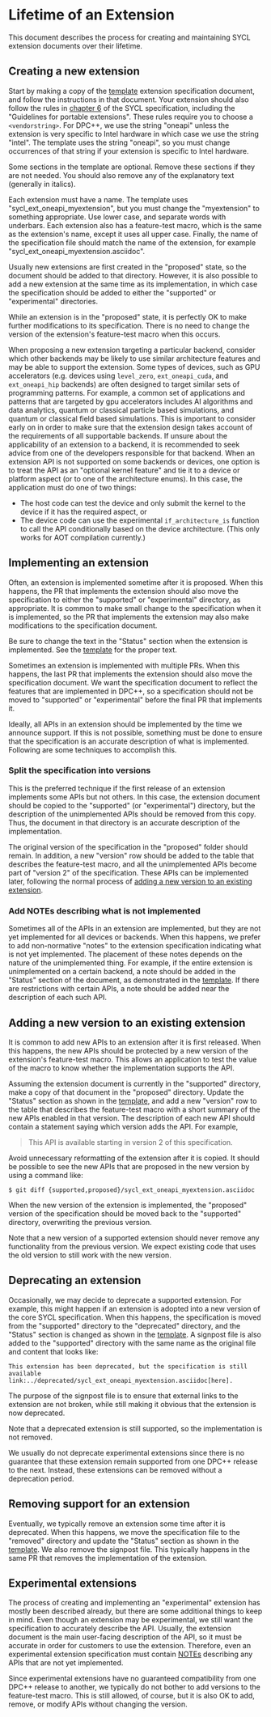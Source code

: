 # Lifetime of an Extension

This document describes the process for creating and maintaining SYCL extension
documents over their lifetime.


## Creating a new extension

Start by making a copy of the [template][1] extension specification document,
and follow the instructions in that document.  Your extension should also
follow the rules in [chapter 6][2] of the SYCL specification, including the
"Guidelines for portable extensions".  These rules require you to choose a
`<vendorstring>`.  For DPC++, we use the string "oneapi" unless the extension
is very specific to Intel hardware in which case we use the string "intel".
The template uses the string "oneapi", so you must change occurrences of that
string if your extension is specific to Intel hardware.

[1]: <template.asciidoc>
[2]: <https://www.khronos.org/registry/SYCL/specs/sycl-2020/html/sycl-2020.html#chapter.extensions>

Some sections in the template are optional.  Remove these sections if they are
not needed.  You should also remove any of the explanatory text (generally in
italics).

Each extension must have a name.  The template uses
"sycl\_ext\_oneapi\_myextension", but you must change the "myextension" to
something appropriate.  Use lower case, and separate words with underbars.
Each extension also has a feature-test macro, which is the same as the
extension's name, except it uses all upper case.  Finally, the name of the
specification file should match the name of the extension, for example
"sycl\_ext\_oneapi\_myextension.asciidoc".

Usually new extensions are first created in the "proposed" state, so the
document should be added to that directory.  However, it is also possible to
add a new extension at the same time as its implementation, in which case the
specification should be added to either the "supported" or "experimental"
directories.

While an extension is in the "proposed" state, it is perfectly OK to make
further modifications to its specification.  There is no need to change the
version of the extension's feature-test macro when this occurs.

When proposing a new extension targeting a particular backend, consider
which other backends may be likely to use similar architecture features
and may be able to support the extension. Some types of devices, such as
GPU accelerators (e.g. devices using `level_zero`, `ext_oneapi_cuda`, and
`ext_oneapi_hip` backends) are often designed to target similar sets of
programming patterns. For example, a common set of applications and
patterns that are targeted by gpu accelerators includes AI algorithms and
data analytics, quantum or classical particle based simulations, and quantum
or classical field based simulations. This is important to consider
early on in order to make sure that the extension design takes account of
the requirements of all supportable backends. If unsure about the
applicability of an extension to a backend, it is recommended to seek advice
from one of the developers responsible for that backend. When an extension
API is not supported on some backends or devices, one option is to treat the
API as an "optional kernel feature" and tie it to a device or platform
aspect (or to one of the architecture enums).
In this case, the application must do one of two things:

- The host code can test the device and only submit the kernel to the
  device if it has the required aspect, or
- The device code can use the experimental `if_architecture_is` function to
  call the API conditionally based on the device architecture. (This only
  works for AOT compilation currently.)


## Implementing an extension

Often, an extension is implemented sometime after it is proposed.  When this
happens, the PR that implements the extension should also move the
specification to either the "supported" or "experimental" directory, as
appropriate.  It is common to make small change to the specification when it is
implemented, so the PR that implements the extension may also make
modifications to the specification document.

Be sure to change the text in the "Status" section when the extension is
implemented.  See the [template][1] for the proper text.

Sometimes an extension is implemented with multiple PRs.  When this happens,
the last PR that implements the extension should also move the specification
document.  We want the specification document to reflect the features that are
implemented in DPC++, so a specification should not be moved to "supported" or
"experimental" before the final PR that implements it.

Ideally, all APIs in an extension should be implemented by the time we announce
support.  If this is not possible, something must be done to ensure that the
specification is an accurate description of what is implemented.  Following are
some techniques to accomplish this.

### Split the specification into versions

This is the preferred technique if the first release of an extension implements
some APIs but not others.  In this case, the extension document should be
copied to the "supported" (or "experimental") directory, but the description of
the unimplemented APIs should be removed from this copy.  Thus, the document in
that directory is an accurate description of the implementation.

The original version of the specification in the "proposed" folder should
remain.  In addition, a new "version" row should be added to the table that
describes the feature-test macro, and all the unimplemented APIs become part of
"version 2" of the specification.  These APIs can be implemented later,
following the normal process of [adding a new version to an existing
extension][3].

[3]: <#adding-a-new-version-to-an-existing-extension>

### Add NOTEs describing what is not implemented

Sometimes all of the APIs in an extension are implemented, but they are not yet
implemented for all devices or backends.  When this happens, we prefer to add
non-normative "notes" to the extension specification indicating what is not
yet implemented.  The placement of these notes depends on the nature of the
unimplemented thing.  For example, if the entire extension is unimplemented on
a certain backend, a note should be added in the "Status" section of the
document, as demonstrated in the [template][1].  If there are restrictions with
certain APIs, a note should be added near the description of each such API.


## Adding a new version to an existing extension

It is common to add new APIs to an extension after it is first released.  When
this happens, the new APIs should be protected by a new version of the
extension's feature-test macro.  This allows an application to test the value
of the macro to know whether the implementation supports the API.

Assuming the extension document is currently in the "supported" directory, make
a copy of that document in the "proposed" directory.  Update the "Status"
section as shown in the [template][1], and add a new "version" row to the table
that describes the feature-test macro with a short summary of the new APIs
enabled in that version.  The description of each new API should contain a
statement saying which version adds the API.  For example,

> This API is available starting in version 2 of this specification.

Avoid unnecessary reformatting of the extension after it is copied.  It should
be possible to see the new APIs that are proposed in the new version by using a
command like:

```
$ git diff {supported,proposed}/sycl_ext_oneapi_myextension.asciidoc
```

When the new version of the extension is implemented, the "proposed" version of
the specification should be moved back to the "supported" directory,
overwriting the previous version.

Note that a new version of a supported extension should never remove any
functionality from the previous version.  We expect existing code that uses the
old version to still work with the new version.


## Deprecating an extension

Occasionally, we may decide to deprecate a supported extension.  For example,
this might happen if an extension is adopted into a new version of the core
SYCL specification.  When this happens, the specification is moved from the
"supported" directory to the "deprecated" directory, and the "Status" section
is changed as shown in the [template][1].  A signpost file is also added to
the "supported" directory with the same name as the original file and content
that looks like:

```
This extension has been deprecated, but the specification is still available
link:../deprecated/sycl_ext_oneapi_myextension.asciidoc[here].
```

The purpose of the signpost file is to ensure that external links to the
extension are not broken, while still making it obvious that the extension is
now deprecated.

Note that a deprecated extension is still supported, so the implementation is
not removed.

We usually do not deprecate experimental extensions since there is no guarantee
that these extension remain supported from one DPC++ release to the next.
Instead, these extensions can be removed without a deprecation period.


## Removing support for an extension

Eventually, we typically remove an extension some time after it is deprecated.
When this happens, we move the specification file to the "removed" directory
and update the "Status" section as shown in the [template][1].  We also remove
the signpost file.  This typically happens in the same PR that removes the
implementation of the extension.


## Experimental extensions

The process of creating and implementing an "experimental" extension has mostly
been described already, but there are some additional things to keep in mind.
Even though an extension may be experimental, we still want the specification
to accurately describe the API.  Usually, the extension document is the main
user-facing description of the API, so it must be accurate in order for
customers to use the extension.  Therefore, even an experimental extension
specification must contain [NOTEs][4] describing any APIs that are not yet
implemented.

[4]: <#add-notes-describing-what-is-not-implemented>

Since experimental extensions have no guaranteed compatibility from one DPC++
release to another, we typically do not bother to add versions to the
feature-test macro.  This is still allowed, of course, but it is also OK to
add, remove, or modify APIs without changing the version.
